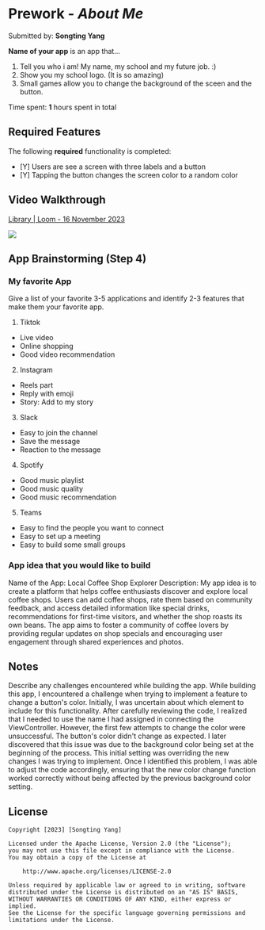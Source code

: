 # Prework - *About Me*

Submitted by: **Songting Yang**

**Name of your app** is an app that... 
  1. Tell you who i am! My name, my school and my future job. :)
  2. Show you my school logo. (It is so amazing)
  3. Small games allow you to change the background of the sceen and the button.

Time spent: **1** hours spent in total

## Required Features

The following **required** functionality is completed:

- [Y] Users are see a screen with three labels and a button
- [Y] Tapping the button changes the screen color to a random color
 
## Video Walkthrough

<div>
    <a href="https://www.loom.com/share/5b6552e3da1b40328faee34b6dd930ad">
      <p>Library | Loom - 16 November 2023</p>
    </a>
    <a href="https://www.loom.com/share/5b6552e3da1b40328faee34b6dd930ad">
      <img style="max-width:300px;" src="https://cdn.loom.com/sessions/thumbnails/5b6552e3da1b40328faee34b6dd930ad-with-play.gif">
    </a>
</div>
  
## App Brainstorming (Step 4)

### My favorite App
Give a list of your favorite 3-5 applications and identify 2-3 features that make them your favorite app.

1. Tiktok
  - Live video
  - Online shopping
  - Good video recommendation
2. Instagram
  - Reels part
  - Reply with emoji
  - Story: Add to my story
3. Slack
  - Easy to join the channel
  - Save the message
  - Reaction to the message
4. Spotify
  - Good music playlist
  - Good music quality
  - Good music recommendation
5. Teams
  - Easy to find the people you want to connect
  - Easy to set up a meeting
  - Easy to build some small groups

### App idea that you would like to build

Name of the App: Local Coffee Shop Explorer
Description: 
My app idea is to create a platform that helps coffee enthusiasts discover and explore local coffee shops. Users can add coffee shops, rate them based on community feedback, and access detailed information like special drinks, recommendations for first-time visitors, and whether the shop roasts its own beans. The app aims to foster a community of coffee lovers by providing regular updates on shop specials and encouraging user engagement through shared experiences and photos.

## Notes

Describe any challenges encountered while building the app.
While building this app, I encountered a challenge when trying to implement a feature to change a button's color. Initially, I was uncertain about which element to include for this functionality. After carefully reviewing the code, I realized that I needed to use the name I had assigned in connecting the ViewController. However, the first few attempts to change the color were unsuccessful. The button's color didn't change as expected. I later discovered that this issue was due to the background color being set at the beginning of the process. This initial setting was overriding the new changes I was trying to implement. Once I identified this problem, I was able to adjust the code accordingly, ensuring that the new color change function worked correctly without being affected by the previous background color setting.

## License

    Copyright [2023] [Songting Yang]

    Licensed under the Apache License, Version 2.0 (the "License");
    you may not use this file except in compliance with the License.
    You may obtain a copy of the License at

        http://www.apache.org/licenses/LICENSE-2.0

    Unless required by applicable law or agreed to in writing, software
    distributed under the License is distributed on an "AS IS" BASIS,
    WITHOUT WARRANTIES OR CONDITIONS OF ANY KIND, either express or implied.
    See the License for the specific language governing permissions and
    limitations under the License.
